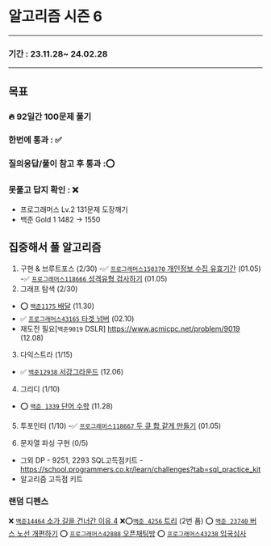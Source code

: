 # 알고리즘 시즌 6

-----------------

### 기간 : 23.11.28~ 24.02.28

----------

## 목표
### 🔥 92일간 100문제 풀기
### 한번에 통과 : ✅️
### 질의응답/풀이 참고 후 통과 :⭕
### 못풀고 답지 확인 : ❌
- 프로그래머스 Lv.2 131문제 도장깨기
- 백준 Gold 1 1482 -> 1550

## 집중해서 풀 알고리즘
1. 구현 & 브루트포스 (2/30)
-✅️  [`프로그래머스150370` 개인정보 수집 유효기간](https://school.programmers.co.kr/learn/courses/30/lessons/150370) (01.05)
-✅️  [`프로그래머스118666` 성격유형 검사하기](https://school.programmers.co.kr/learn/courses/30/lessons/118666) (01.05)
2. 그래프 탐색 (2/30)
- ⭕ [`백준1175` 배달](https://www.acmicpc.net/problem/1175) (11.30)
- ✅️ [`프로그래머스43165` 타겟 넘버](https://school.programmers.co.kr/learn/courses/30/lessons/43165) (02.10)
- 재도전 필요[`백준9019` DSLR] https://www.acmicpc.net/problem/9019 (12.08)

3. 다익스트라 (1/15)
- ✅️ [`백준12938` 서강그라운드](https://www.acmicpc.net/problem/14938) (12.06)

4. 그리디 (1/10)
- ⭕ [`백준 1339` 단어 수학](https://www.acmicpc.net/problem/1339) (11.28)

5. 투포인터 (1/10)
-✅️  [`프로그래머스118667` 두 큐 합 같게 만들기](https://school.programmers.co.kr/learn/courses/30/lessons/118667) (01.05)


6. 문자열 파싱 구현 (0/5)

- 그외
DP - 9251, 2293
SQL고득점키트 - https://school.programmers.co.kr/learn/challenges?tab=sql_practice_kit
- 알고리즘 고득점 키트
### 랜덤 디펜스
❌ [`백준14464` 소가 길을 건너간 이유 4](https://www.acmicpc.net/problem/14464)
❌⭕[`백준 4256` 트리](https://www.acmicpc.net/problem/4256) (2번 품)
⭕ [`백준 23740` 버스 노선 개편하기](https://www.acmicpc.net/problem/23740)
⭕ [`프로그래머스42888` 오픈채팅방](https://school.programmers.co.kr/learn/courses/30/lessons/42888)
⭕ [`프로그래머스43238` 입국심사](https://school.programmers.co.kr/learn/courses/30/lessons/43238)